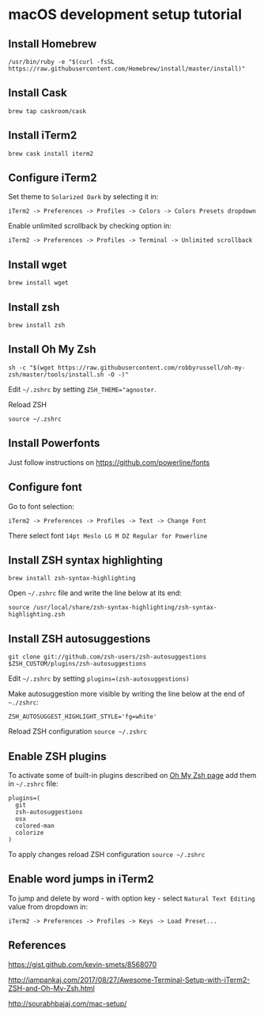 # macOS development setup tutorial

## Install Homebrew
```
/usr/bin/ruby -e "$(curl -fsSL https://raw.githubusercontent.com/Homebrew/install/master/install)"
```

## Install Cask
```
brew tap caskroom/cask
```

## Install iTerm2
```
brew cask install iterm2
```

## Configure iTerm2
Set theme to `Solarized Dark` by selecting it in:
```
iTerm2 -> Preferences -> Profiles -> Colors -> Colors Presets dropdown
```

Enable unlimited scrollback by checking option in:
```
iTerm2 -> Preferences -> Profiles -> Terminal -> Unlimited scrollback
```

## Install wget
```
brew install wget
```

## Install zsh
```
brew install zsh
```

## Install Oh My Zsh
```
sh -c "$(wget https://raw.githubusercontent.com/robbyrussell/oh-my-zsh/master/tools/install.sh -O -)"
```
Edit `~/.zshrc` by setting `ZSH_THEME="agnoster`.

Reload ZSH
```
source ~/.zshrc
```

## Install Powerfonts
Just follow instructions on <https://github.com/powerline/fonts>

## Configure font
Go to font selection:
```
iTerm2 -> Preferences -> Profiles -> Text -> Change Font
```
There select font `14pt Meslo LG M DZ Regular for Powerline`

## Install ZSH syntax highlighting
```
brew install zsh-syntax-highlighting
```
Open `~/.zshrc` file and write the line below at its end:
```
source /usr/local/share/zsh-syntax-highlighting/zsh-syntax-highlighting.zsh
```

## Install ZSH autosuggestions
```
git clone git://github.com/zsh-users/zsh-autosuggestions $ZSH_CUSTOM/plugins/zsh-autosuggestions
```
Edit `~/.zshrc` by setting `plugins=(zsh-autosuggestions)`

Make autosuggestion more visible by writing the line below at the end of `~./zshrc`:
```
ZSH_AUTOSUGGEST_HIGHLIGHT_STYLE='fg=white'
```

Reload ZSH configuration
`source ~/.zshrc`

## Enable ZSH plugins
To activate some of built-in plugins described on [Oh My Zsh page](https://github.com/robbyrussell/oh-my-zsh/wiki/Plugins) add 
them in `~/.zshrc` file:
```
plugins=(
  git
  zsh-autosuggestions
  osx
  colored-man
  colorize
)
```

To apply changes reload ZSH configuration
`source ~/.zshrc`

## Enable word jumps in iTerm2
To jump and delete by word - with option key - select `Natural Text Editing` value
from dropdown in:
```
iTerm2 -> Preferences -> Profiles -> Keys -> Load Preset...
``` 

## References
<https://gist.github.com/kevin-smets/8568070>

<http://iampankaj.com/2017/08/27/Awesome-Terminal-Setup-with-iTerm2-ZSH-and-Oh-My-Zsh.html>

<http://sourabhbajaj.com/mac-setup/>